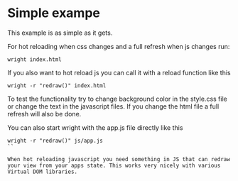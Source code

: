 # Simple exampe

This example is as simple as it gets.

For hot reloading when css changes and a full refresh when js changes run:
```
wright index.html
```

If you also want to hot reload js you can call it with a reload function like this
```
wright -r "redraw()" index.html
```

To test the functionality try to change background color in the style.css file or change the text in the javascript files. If you change the html file a full refresh will also be done.

You can also start wright with the app.js file directly like this
```
wright -r "redraw()" js/app.js
``

When hot reloading javascript you need something in JS that can redraw your view from your apps state. This works very nicely with various Virtual DOM libraries.
